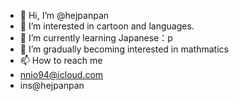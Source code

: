 - 👋 Hi, I’m @hejpanpan
- 👀 I’m interested in cartoon and languages.
- 🌱 I’m currently learning Japanese：p 
- 💞️ I’m gradually becoming interested in mathmatics
- 📫 How to reach me 
-  nnio94@icloud.com
-  ins@hejpanpan

<!---
hejpanpan/hejpanpan is a ✨ special ✨ repository because its `README.md` (this file) appears on your GitHub profile.
You can click the Preview link to take a look at your changes.
--->
